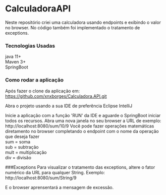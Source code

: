 # CalculadoraAPI

Neste repositório criei uma calculadora usando endpoints e exibindo o valor no browser. 
No código também foi implementado o tratamento de exceptions.

### Tecnologias Usadas  

java 11+  
Maven 3+  
SpringBoot  

### Como rodar a aplicação 
Após fazer o clone da aplicação em: https://github.com/xnxborges/Calculadora.API.git

Abra o projeto usando a sua IDE de preferência
Eclipse
IntelliJ 

Inicie a aplicação com a função 'RUN' da IDE e aguarde o SpringBoot iniciar todos os recursos.
Abra uma nova janela no seu browser a URL de exemplo: http://localhost:8080/sum/10/9
Você pode fazer operações matemáticas diretamento no browser completando o endpoint com o nome da operação que deseja fazer  
sum = soma  
sub = subtração  
mult = multiplicação  
div = divisão  

###Exceptions
Para visualizar o tratamento das exceptions, altere o fator numérico da URL para qualquer String.
Exemplo: http://localhost:8080/sum/String/9

E o browser aprensentará a mensagem de excessão. 
